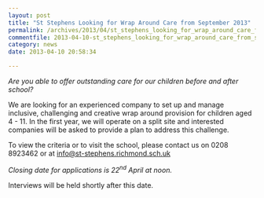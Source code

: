 ```yaml
---
layout: post
title: "St Stephens Looking for Wrap Around Care from September 2013"
permalink: /archives/2013/04/st_stephens_looking_for_wrap_around_care_from_sept.html
commentfile: 2013-04-10-st_stephens_looking_for_wrap_around_care_from_sept
category: news
date: 2013-04-10 20:58:34

---
```


*Are you able to offer outstanding care for our children before and after school?*

We are looking for an experienced company to set up and manage inclusive, challenging and creative wrap around provision for children aged 4 - 11. In the first year, we will operate on a split site and interested companies will be asked to provide a plan to address this challenge.

To view the criteria or to visit the school, please contact us on 0208 8923462 or at <info@st-stephens.richmond.sch.uk>

*Closing date for applications is 22<sup>nd</sup> April at noon.*

Interviews will be held shortly after this date.
